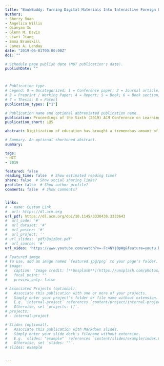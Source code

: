 ```yaml
---
title: "BookBuddy: Turning Digital Materials Into Interactive Foreign Language Lessons Through a Voice Chatbot"
authors:
- Sherry Ruan
- Angelica Willis
- Qianyao Xu
- Glenn M. Davis
- Liwei Jiang
- Emma Brunskill
- James A. Landay
date: "2019-06-01T00:00:00Z"
doi: ""

# Schedule page publish date (NOT publication's date).
publishDate: ""



# Publication type.
# Legend: 0 = Uncategorized; 1 = Conference paper; 2 = Journal article;
# 3 = Preprint / Working Paper; 4 = Report; 5 = Book; 6 = Book section;
# 7 = Thesis; 8 = Patent
publication_types: ["1"]

# Publication name and optional abbreviated publication name.
publication: Proceedings of the Sixth (2019) ACM Conference on Learning @ Scale
publication_short: L@S

abstract: Digitization of education has brought a tremendous amount of online materials that are potentially useful for language learners to practice their reading skills. However, these digital materials rarely help with conversational practice, a key component of foreign language learning. Leveraging recent advances in chatbot technologies, we developed BookBuddy, a scalable virtual reading companion that can turn any reading material into an interactive conversation-based English lesson. We piloted our virtual tutor with five 6-year-old native Chinese-speaking children currently learning English. Preliminary results suggest that children enjoyed speaking English with our virtual tutoring chatbot and were highly engaged during the interaction.

# Summary. An optional shortened abstract.
summary:

tags:
- HCI
- 2019

featured: false
reading_time: false  # Show estimated reading time?
share: false  # Show social sharing links?
profile: false  # Show author profile?
comments: false  # Show comments?


links:
# - name: Custom Link
#  url: https://dl.acm.org
url_pdf: https://dl.acm.org/doi/10.1145/3330430.3333643
#  url_code: '#'
#  url_dataset: '#'
#  url_poster: '#'
#  url_project: ''
# url_slides: 'pdf/QuizBot.pdf'
#  url_source: '#'
url_video: 'https://www.youtube.com/watch?v=-Fc4NYj0pWg&feature=youtu.be'

# Featured image
# To use, add an image named `featured.jpg/png` to your page's folder.
# image:
#   caption: 'Image credit: [**Unsplash**](https://unsplash.com/photos/pLCdAaMFLTE)'
#   focal_point: ""
#   preview_only: false

# Associated Projects (optional).
#   Associate this publication with one or more of your projects.
#   Simply enter your project's folder or file name without extension.
#   E.g. `internal-project` references `content/project/internal-project/index.md`.
#   Otherwise, set `projects: []`.
# projects:
# - internal-project

# Slides (optional).
#   Associate this publication with Markdown slides.
#   Simply enter your slide deck's filename without extension.
#   E.g. `slides: "example"` references `content/slides/example/index.md`.
#   Otherwise, set `slides: ""`.
# slides: example


---
```



<!-- {{% callout note %}}
Click the *Cite* button above to demo the feature to enable visitors to import publication metadata into their reference management software.
{{% /callout %}}

{{% callout note %}}
Create your slides in Markdown - click the *Slides* button to check out the example.
{{% /callout %}}

Supplementary notes can be added here, including [code, math, and images](https://wowchemy.com/docs/writing-markdown-latex/). -->
